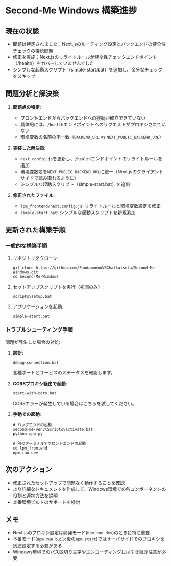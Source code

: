 # Second-Me Windows 構築進捗

## 現在の状態
- 問題は特定されました：Next.jsのルーティング設定とバックエンドの健全性チェックの接続問題
- 修正を実施：Next.jsのリライトルールが健全性チェックエンドポイント（/health）をカバーしていませんでした
- シンプルな起動スクリプト（simple-start.bat）を追加し、余分なチェックをスキップ

## 問題分析と解決策
1. **問題点の特定**:
   - フロントエンドからバックエンドへの接続が確立できていない
   - 具体的には、`/health`エンドポイントへのリクエストがプロキシされていない
   - 環境変数の名前の不一致（`BACKEND_URL` vs `NEXT_PUBLIC_BACKEND_URL`）

2. **実装した解決策**:
   - `next.config.js`を更新し、`/health`エンドポイントのリライトルールを追加
   - 環境変数名を`NEXT_PUBLIC_BACKEND_URL`に統一（Next.jsのクライアントサイドで読み取れるように）
   - シンプルな起動スクリプト（simple-start.bat）を追加

3. **修正されたファイル**:
   - `lpm_frontend/next.config.js`: リライトルールと環境変数設定を修正
   - `simple-start.bat`: シンプルな起動スクリプトを新規追加

## 更新された構築手順

### 一般的な構築手順
1. リポジトリをクローン:
   ```
   git clone https://github.com/ZundamonnoVRChatkaisetu/Second-Me-Windows.git
   cd Second-Me-Windows
   ```

2. セットアップスクリプトを実行（初回のみ）:
   ```
   scripts\setup.bat
   ```

3. アプリケーションを起動:
   ```
   simple-start.bat
   ```

### トラブルシューティング手順

問題が発生した場合の対処:

1. **診断**: 
   ```
   debug-connection.bat
   ```
   各種ポートとサービスのステータスを確認します。

2. **CORSプロキシ経由で起動**:
   ```
   start-with-cors.bat
   ```
   CORSエラーが発生している場合はこちらを試してください。

3. **手動での起動**:
   ```
   # バックエンドの起動
   second-me-venv\Scripts\activate.bat
   python app.py
   
   # 別のターミナルでフロントエンドの起動
   cd lpm_frontend
   npm run dev
   ```

## 次のアクション
- 修正されたセットアップで問題なく動作することを確認
- より詳細なドキュメントを作成して、Windows環境での各コンポーネントの役割と連携方法を説明
- 本番環境ビルドのサポートを検討

## メモ
- Next.jsのプロキシ設定は開発モード(`npm run dev`)のときに特に重要
- 本番モード(`npm run build`後の`npm start`)ではサーバサイドでのプロキシを別途設定する必要がある
- Windows環境でのパス区切り文字やエンコーディングには引き続き注意が必要
